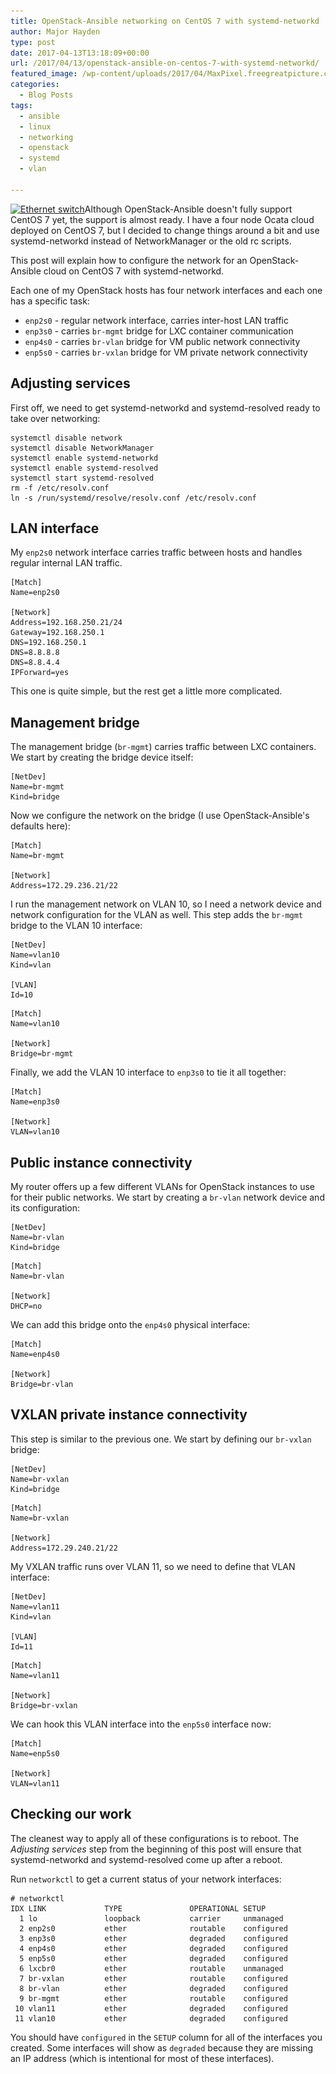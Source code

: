 ```yaml
---
title: OpenStack-Ansible networking on CentOS 7 with systemd-networkd
author: Major Hayden
type: post
date: 2017-04-13T13:18:09+00:00
url: /2017/04/13/openstack-ansible-on-centos-7-with-systemd-networkd/
featured_image: /wp-content/uploads/2017/04/MaxPixel.freegreatpicture.com-Chip-Nsa-Distributor-Switch-It-Network-Ethernet-490027-e1492089463954.jpg
categories:
  - Blog Posts
tags:
  - ansible
  - linux
  - networking
  - openstack
  - systemd
  - vlan

---
```

[<img src="/wp-content/uploads/2017/04/MaxPixel.freegreatpicture.com-Chip-Nsa-Distributor-Switch-It-Network-Ethernet-490027-e1492089463954.jpg" alt="Ethernet switch" width="1024" height="309" class="aligncenter size-full wp-image-6693" srcset="/wp-content/uploads/2017/04/MaxPixel.freegreatpicture.com-Chip-Nsa-Distributor-Switch-It-Network-Ethernet-490027-e1492089463954.jpg 1024w, /wp-content/uploads/2017/04/MaxPixel.freegreatpicture.com-Chip-Nsa-Distributor-Switch-It-Network-Ethernet-490027-e1492089463954-300x91.jpg 300w, /wp-content/uploads/2017/04/MaxPixel.freegreatpicture.com-Chip-Nsa-Distributor-Switch-It-Network-Ethernet-490027-e1492089463954-768x232.jpg 768w" sizes="(max-width: 1024px) 100vw, 1024px" />][1]Although OpenStack-Ansible doesn't fully support CentOS 7 yet, the support is almost ready. I have a four node Ocata cloud deployed on CentOS 7, but I decided to change things around a bit and use systemd-networkd instead of NetworkManager or the old rc scripts.

This post will explain how to configure the network for an OpenStack-Ansible cloud on CentOS 7 with systemd-networkd.

Each one of my OpenStack hosts has four network interfaces and each one has a specific task:

  * `enp2s0` - regular network interface, carries inter-host LAN traffic
  * `enp3s0` - carries `br-mgmt` bridge for LXC container communication
  * `enp4s0` - carries `br-vlan` bridge for VM public network connectivity
  * `enp5s0` - carries `br-vxlan` bridge for VM private network connectivity

## Adjusting services

First off, we need to get systemd-networkd and systemd-resolved ready to take over networking:

```
systemctl disable network
systemctl disable NetworkManager
systemctl enable systemd-networkd
systemctl enable systemd-resolved
systemctl start systemd-resolved
rm -f /etc/resolv.conf
ln -s /run/systemd/resolve/resolv.conf /etc/resolv.conf
```


## LAN interface

My `enp2s0` network interface carries traffic between hosts and handles regular internal LAN traffic.

```
[Match]
Name=enp2s0

[Network]
Address=192.168.250.21/24
Gateway=192.168.250.1
DNS=192.168.250.1
DNS=8.8.8.8
DNS=8.8.4.4
IPForward=yes
```


This one is quite simple, but the rest get a little more complicated.

## Management bridge

The management bridge (`br-mgmt`) carries traffic between LXC containers. We start by creating the bridge device itself:

```
[NetDev]
Name=br-mgmt
Kind=bridge
```


Now we configure the network on the bridge (I use OpenStack-Ansible's defaults here):

```
[Match]
Name=br-mgmt

[Network]
Address=172.29.236.21/22
```


I run the management network on VLAN 10, so I need a network device and network configuration for the VLAN as well. This step adds the `br-mgmt` bridge to the VLAN 10 interface:

```
[NetDev]
Name=vlan10
Kind=vlan

[VLAN]
Id=10
```


```
[Match]
Name=vlan10

[Network]
Bridge=br-mgmt
```


Finally, we add the VLAN 10 interface to `enp3s0` to tie it all together:

```
[Match]
Name=enp3s0

[Network]
VLAN=vlan10
```


## Public instance connectivity

My router offers up a few different VLANs for OpenStack instances to use for their public networks. We start by creating a `br-vlan` network device and its configuration:

```
[NetDev]
Name=br-vlan
Kind=bridge
```


```
[Match]
Name=br-vlan

[Network]
DHCP=no
```


We can add this bridge onto the `enp4s0` physical interface:

```
[Match]
Name=enp4s0

[Network]
Bridge=br-vlan
```


## VXLAN private instance connectivity

This step is similar to the previous one. We start by defining our `br-vxlan` bridge:

```
[NetDev]
Name=br-vxlan
Kind=bridge
```


```
[Match]
Name=br-vxlan

[Network]
Address=172.29.240.21/22
```


My VXLAN traffic runs over VLAN 11, so we need to define that VLAN interface:

```
[NetDev]
Name=vlan11
Kind=vlan

[VLAN]
Id=11
```


```
[Match]
Name=vlan11

[Network]
Bridge=br-vxlan
```


We can hook this VLAN interface into the `enp5s0` interface now:

```
[Match]
Name=enp5s0

[Network]
VLAN=vlan11
```


## Checking our work

The cleanest way to apply all of these configurations is to reboot. The _Adjusting services_ step from the beginning of this post will ensure that systemd-networkd and systemd-resolved come up after a reboot.

Run `networkctl` to get a current status of your network interfaces:

```
# networkctl
IDX LINK             TYPE               OPERATIONAL SETUP
  1 lo               loopback           carrier     unmanaged
  2 enp2s0           ether              routable    configured
  3 enp3s0           ether              degraded    configured
  4 enp4s0           ether              degraded    configured
  5 enp5s0           ether              degraded    configured
  6 lxcbr0           ether              routable    unmanaged
  7 br-vxlan         ether              routable    configured
  8 br-vlan          ether              degraded    configured
  9 br-mgmt          ether              routable    configured
 10 vlan11           ether              degraded    configured
 11 vlan10           ether              degraded    configured
```


You should have `configured` in the `SETUP` column for all of the interfaces you created. Some interfaces will show as `degraded` because they are missing an IP address (which is intentional for most of these interfaces).

 [1]: /wp-content/uploads/2017/04/MaxPixel.freegreatpicture.com-Chip-Nsa-Distributor-Switch-It-Network-Ethernet-490027-e1492089463954.jpg
